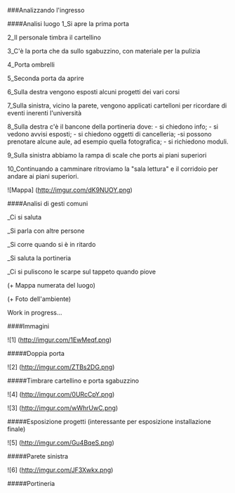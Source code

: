 ###Analizzando l'ingresso

####Analisi luogo
1_Si apre la prima porta 

2_Il personale timbra il cartellino

3_C'è la porta che da sullo sgabuzzino, con materiale per la pulizia

4_Porta ombrelli

5_Seconda porta da aprire

6_Sulla destra vengono esposti alcuni progetti dei vari corsi

7_Sulla sinistra, vicino la parete, vengono applicati cartelloni per ricordare di eventi inerenti l'università

8_Sulla destra c'è il bancone della portineria dove: - si chiedono info; - si vedono avvisi esposti; - si chiedono oggetti di cancelleria; -si possono prenotare alcune aule, ad esempio quella fotografica; - si richiedono moduli.

9_Sulla sinistra abbiamo la rampa di scale che ports ai piani superiori

10_Continuando a camminare ritroviamo la "sala lettura" e il corridoio per andare ai piani superiori. 

![Mappa] (http://imgur.com/dK9NUOY.png)

####Analisi di gesti comuni 

_Ci si saluta

_Si parla con altre persone 

_Si corre quando si è in ritardo

_Si saluta la portineria 

_Ci si puliscono le scarpe sul tappeto quando piove 

(+ Mappa numerata del luogo) 

(+ Foto dell'ambiente) 

Work in progress...

####Immagini 

![1] (http://imgur.com/1EwMeqf.png)

#####Doppia porta 

![2] (http://imgur.com/ZTBs2DG.png)

#####Timbrare cartellino e porta sgabuzzino 

![4] (http://imgur.com/0URcCpY.png)

![3] (http://imgur.com/wWhrUwC.png)

#####Esposizione progetti (interessante per esposizione installazione finale)

![5] (http://imgur.com/Gu4BqeS.png)

#####Parete sinistra 

![6] (http://imgur.com/JF3Xwkx.png)

#####Portineria 







